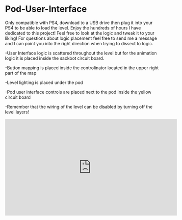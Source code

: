 # Pod-User-Interface

Only compatible with PS4, download to a USB drive then plug it into your PS4 to be able to load the level. Enjoy the hundreds of hours I have dedicated to this project! Feel free to look at the logic and tweak it to your liking! For questions about logic placement feel free to send me a message and I can point you into the right direction when trying to dissect to logic. 

-User Interface logic is scattered throughout the level but for the animation logic it is placed inside the sackbot circuit board.

-Button mapping is placed inside the controlinator located in the upper right part of the map

-Level lighting is placed under the pod

-Pod user interface controls are placed next to the pod inside the yellow circuit board

-Remember that the wiring of the level can be disabled by turning off the level layers!


<iframe width="560" height="315" src="https://www.youtube.com/embed/0pq9n8BGJe8" title="YouTube video player" frameborder="0" allow="accelerometer; autoplay; clipboard-write; encrypted-media; gyroscope; picture-in-picture" allowfullscreen></iframe>
